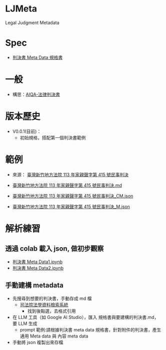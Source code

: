 # LJMeta
 Legal Judgment Metadata

# Spec
- [判決書 Meta Data 規格書](https://github.com/wuulong/LJMeta/blob/main/%E5%88%A4%E6%B1%BA%E6%9B%B8%20Meta%20Data%20%E8%A6%8F%E6%A0%BC%E6%9B%B8.md)

# 一般
- 構思：[AIQA-法律判決書](https://github.com/wuulong/LJMeta/blob/main/AIQA-%E6%B3%95%E5%BE%8B%E5%88%A4%E6%B1%BA%E6%9B%B8.md)

# 版本歷史
- V0.0.1(目前)：
	- 初始規格，搭配第一個判決書範例

# 範例
- 來源： [臺灣新竹地方法院 113 年家親聲字第 415 號民事判決](https://judgment.judicial.gov.tw/FJUD/data.aspx?ty=JD&id=SCDV,113%2c%e5%ae%b6%e8%a6%aa%e8%81%b2%2c415%2c20241111%2c1)

- [臺灣新竹地方法院 113 年家親聲字第 415 號民事判決.md](https://github.com/wuulong/LJMeta/blob/main/judgment/%E8%87%BA%E7%81%A3%E6%96%B0%E7%AB%B9%E5%9C%B0%E6%96%B9%E6%B3%95%E9%99%A2%20113%20%E5%B9%B4%E5%AE%B6%E8%A6%AA%E8%81%B2%E5%AD%97%E7%AC%AC%20415%20%E8%99%9F%E6%B0%91%E4%BA%8B%E5%88%A4%E6%B1%BA.md)
- [臺灣新竹地方法院 113 年家親聲字第 415 號民事判決_CM.json](https://github.com/wuulong/LJMeta/blob/main/judgment/%E8%87%BA%E7%81%A3%E6%96%B0%E7%AB%B9%E5%9C%B0%E6%96%B9%E6%B3%95%E9%99%A2%20113%20%E5%B9%B4%E5%AE%B6%E8%A6%AA%E8%81%B2%E5%AD%97%E7%AC%AC%20415%20%E8%99%9F%E6%B0%91%E4%BA%8B%E5%88%A4%E6%B1%BA_CM.json)
- [臺灣新竹地方法院 113 年家親聲字第 415 號民事判決_M.json](https://github.com/wuulong/LJMeta/blob/main/judgment/%E8%87%BA%E7%81%A3%E6%96%B0%E7%AB%B9%E5%9C%B0%E6%96%B9%E6%B3%95%E9%99%A2%20113%20%E5%B9%B4%E5%AE%B6%E8%A6%AA%E8%81%B2%E5%AD%97%E7%AC%AC%20415%20%E8%99%9F%E6%B0%91%E4%BA%8B%E5%88%A4%E6%B1%BA_M.json)

# 解析練習
## 透過 colab 載入 json, 做初步觀察
- [判決書 Meta Data1.ipynb](https://drive.google.com/open?id=1VT77m8EsYYI9wGJU6YN6D8RBstZA6CJe&usp=drive_copy)
- [判決書 Meta Data2.ipynb](https://drive.google.com/open?id=1xyErJ0vuT3hXIBtPzoz_RkLxP7mN32C_&usp=drive_copy)


## 手動建構 metadata
- 先搜尋到想要的判決書，手動存成 md 檔
	- [司法院法學資料檢索系統](https://lawsearch.judicial.gov.tw/default.aspx)
		- 找到後點選，去格式引用
- 在 LLM 工具（如 Google AI Studio），匯入 規格書與要建構的判決書.md，要 LLM 生成
	- prompt 範例:請根據判決書 meta data 規格書，針對附件的判決書，產生 通用 Meta data 與 內容 meta data 
- 手動將 json 複製出來存檔
